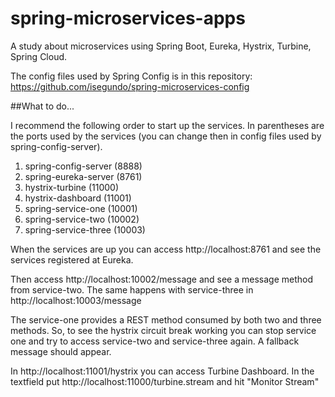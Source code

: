 # spring-microservices-apps
A study about microservices using Spring Boot, Eureka, Hystrix, Turbine, Spring Cloud.

The config files used by Spring Config is in this repository: https://github.com/isegundo/spring-microservices-config

##What to do...

I recommend the following order to start up the services. In parentheses are the ports used by the services (you can change then in config files used by spring-config-server).

1. spring-config-server (8888)
2. spring-eureka-server (8761)
3. hystrix-turbine (11000)
4. hystrix-dashboard (11001)
5. spring-service-one (10001)
6. spring-service-two (10002)
7. spring-service-three (10003)

When the services are up you can access http://localhost:8761 and see the services registered at Eureka.

Then access http://localhost:10002/message and see a message method from service-two. The same happens with service-three in http://localhost:10003/message

The service-one provides a REST method consumed by both two and three methods. So, to see the hystrix circuit break working you can stop service one and try to access service-two and service-three again. A fallback message should appear.

In http://localhost:11001/hystrix you can access Turbine Dashboard. In the textfield put http://localhost:11000/turbine.stream and hit "Monitor Stream"
